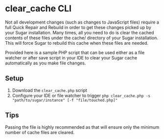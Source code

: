 # clear_cache CLI

Not all development changes (such as changes to JavaScript files) require a full Quick Repair and Rebuild in order to get these changes picked up by your Sugar installation.  Many times, all you need to do is clear the cached contents of these files under the cache/ directory of your Sugar installation.  This will force Sugar to rebuild this cache when these files are needed.

Provided here is a sample PHP script that can be used either as a file watcher or after save script in your IDE to clear your Sugar cache automatically as you make file changes.

## Setup

1. Download the `clear_cache.php` script
2. Configure your IDE or file watcher to trigger `php clear_cache.php -s "path/to/sugar/instance" [-f "file/touched.php]"`

## Tips
Passing the file is highly recommended as that will ensure only the minimum number of cache files are cleared.
